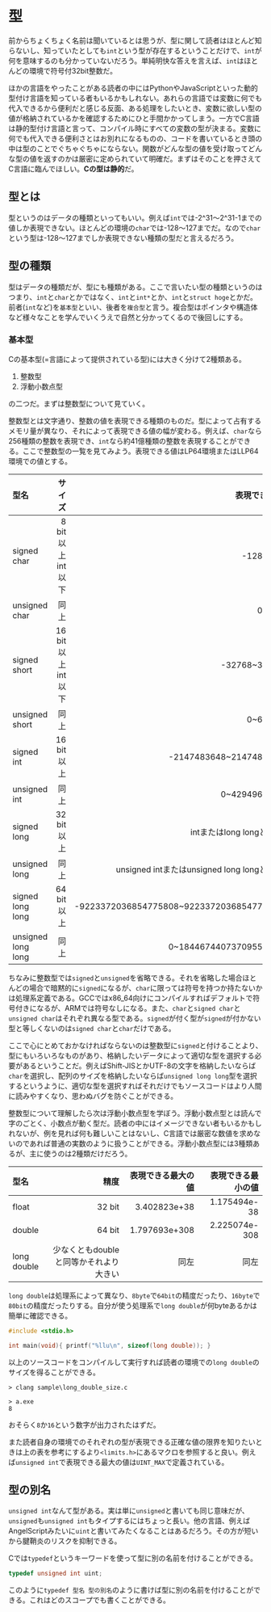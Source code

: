 # 型

前からちょくちょく名前は聞いているとは思うが、型に関して読者はほとんど知らないし、知っていたとしても`int`という型が存在するということだけで、`int`が何を意味するのも分かっていないだろう。単純明快な答えを言えば、`int`はほとんどの環境で符号付32bit整数だ。

ほかの言語をやったことがある読者の中にはPythonやJavaScriptといった動的型付け言語を知っている者もいるかもしれない。あれらの言語では変数に何でも代入できるから便利だと感じる反面、ある処理をしたいとき、変数に欲しい型の値が格納されているかを確認するためにひと手間かかってしまう。一方でC言語は静的型付け言語と言って、コンパイル時にすべての変数の型が決まる。変数に何でも代入できる便利さとはお別れになるものの、コードを書いているとき頭の中は型のことでぐちゃぐちゃにならない。関数がどんな型の値を受け取ってどんな型の値を返すのかは厳密に定められていて明確だ。まずはそのことを押さえてC言語に臨んでほしい。**Cの型は静的**だ。

## 型とは

型というのはデータの種類といってもいい。例えば`int`では-2^31～2^31-1までの値しか表現できない。ほとんどの環境の`char`では-128～127までだ。なので`char`という型は-128～127までしか表現できない種類の型だと言えるだろう。

## 型の種類

型はデータの種類だが、型にも種類がある。ここで言いたい型の種類というのはつまり、`int`と`char`とかではなく、`int`と`int*`とか、`int`と`struct hoge`とかだ。前者(`int`など)を`基本型`といい、後者を`複合型`と言う。複合型はポインタや構造体など様々なことを学んでいくうえで自然と分かってくるので後回しにする。

### 基本型

Cの基本型(=言語によって提供されている型)には大きく分けて2種類ある。

1. 整数型
2. 浮動小数点型

の二つだ。まずは整数型について見ていく。

整数型とは文字通り、整数の値を表現できる種類のものだ。型によって占有するメモリ量が異なり、それによって表現できる値の幅が変わる。例えば、`char`なら256種類の整数を表現でき、`int`なら約41億種類の整数を表現することができる。ここで整数型の一覧を見てみよう。表現できる値はLP64環境またはLLP64環境での値とする。

|型名|サイズ|表現できる値|
|:-|----:|---------:|
|signed char|8 bit以上int以下|-128~127|
|unsigned char|同上|0~255|
|signed short|16 bit以上int以下|-32768~32767|
|unsigned short|同上|0~65535|
|signed int|16 bit 以上|-2147483648~2147483647|
|unsigned int|同上|0~4294967295|
|signed long|32 bit以上|intまたはlong longと同じ|
|unsigned long|同上|unsigned intまたはunsigned long longと同じ|
|signed long long|64 bit以上|-9223372036854775808~9223372036854775807|
|unsigned long long|同上|0~18446744073709551615|

ちなみに整数型では`signed`と`unsigned`を省略できる。それを省略した場合ほとんどの場合で暗黙的に`signed`になるが、`char`に限っては符号を持つか持たないかは処理系定義である。GCCではx86_64向けにコンパイルすればデフォルトで符号付きになるが、ARMでは符号なしになる。また、`char`と`signed char`と`unsigned char`はそれぞれ異なる型である。`signed`が付く型が`signed`が付かない型と等しくないのは`signed char`と`char`だけである。

ここで心にとめておかなければならないのは整数型に`signed`と付けることより、型にもいろいろなものがあり、格納したいデータによって適切な型を選択する必要があるということだ。例えばShift-JISとかUTF-8の文字を格納したいならば`char`を選択し、配列のサイズを格納したいならば`unsigned long long`型を選択するというように、適切な型を選択すればそれだけでもソースコードはより人間に読みやすくなり、思わぬバグを防ぐことができる。

整数型について理解したら次は浮動小数点型を学ぼう。浮動小数点型とは読んで字のごとく、小数点が動く型だ。読者の中にはイメージできない者もいるかもしれないが、例を見れば何も難しいことはないし、C言語では厳密な数値を求めないのであれば普通の実数のように扱うことができる。浮動小数点型には3種類あるが、主に使うのは2種類だけだろう。

|型名|精度|表現できる最大の値|表現できる最小の値|
|:---|---:|----:|---:|
|float|32 bit|3.402823e+38|1.175494e-38|
|double|64 bit|1.797693e+308|2.225074e-308|
|long double|少なくともdoubleと同等かそれより大きい|同左|同左|

`long double`は処理系によって異なり、`8byte`で`64bit`の精度だったり、`16byte`で`80bit`の精度だったりする。自分が使う処理系で`long double`が何byteあるかは簡単に確認できる。

```C
#include <stdio.h>

int main(void){ printf("%llu\n", sizeof(long double)); }
```

以上のソースコードをコンパイルして実行すれば読者の環境での`long double`のサイズを得ることができる。

```
> clang sample\long_double_size.c

> a.exe
8

```

おそらく`8`か`16`という数字が出力されたはずだ。

また読者自身の環境でのそれぞれの型が表現できる正確な値の限界を知りたいときは上の表を参考にするより`<limits.h>`にあるマクロを参照すると良い。例えば`unsigned int`で表現できる最大の値は`UINT_MAX`で定義されている。

## 型の別名

`unsigned int`なんて型がある。実は単に`unsigned`と書いても同じ意味だが、`unsigned`も`unsigned int`もタイプするにはちょっと長い。他の言語、例えばAngelScriptみたいに`uint`と書いてみたくなることはあるだろう。その方が短いから腱鞘炎のリスクを抑制できる。

Cでは`typedef`というキーワードを使って型に別の名前を付けることができる。

```c
typedef unsigned int uint;
```

このように`typedef 型名 型の別名`のように書けば型に別の名前を付けることができる。これはどのスコープでも書くことができる。
